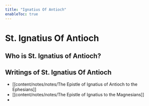 ```yaml
---
title: "Ignatius Of Antioch"
enableToc: true
---
```

# St. Ignatius Of Antioch

## Who is St. Ignatius of Antioch?


## Writings of St. Ignatius Of Antioch
- [[content/notes/notes/The Epistle of Ignatius of Antioch to the Ephesians]]
- [[content/notes/notes/The Epistle of Ignatius to the Magnesians]]
- 
